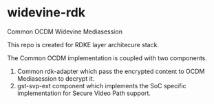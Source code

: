 # widevine-rdk
Common OCDM Widevine Mediasession

This repo is created for RDKE layer architecure stack.

The Common OCDM implementation is coupled with two components.
1. Common rdk-adapter which pass the encrypted content to OCDM Mediasession to decrypt it. 
2. gst-svp-ext component which implements the SoC specific implementation for Secure Video Path support.
